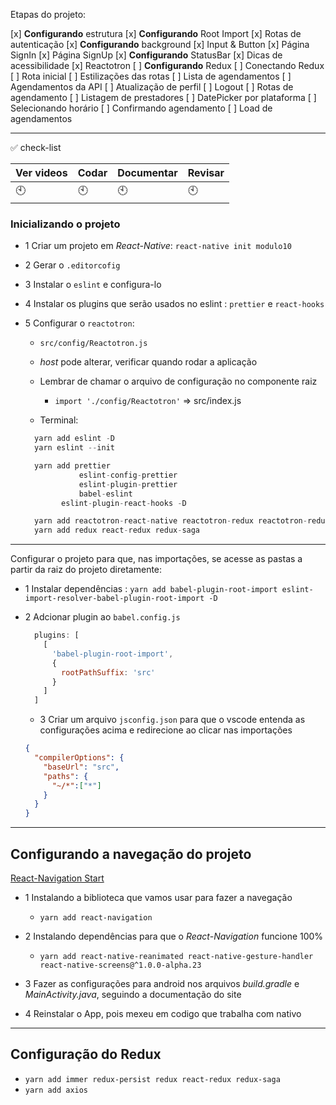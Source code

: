 Etapas do projeto:

[x] __Configurando__ estrutura
[x] __Configurando__ Root Import
[x] Rotas de autenticação
[x] __Configurando__ background
[x] Input & Button
[x] Página SignIn
[x] Página SignUp
[x] __Configurando__ StatusBar
[x] Dicas de acessibilidade
[x] Reactotron
[ ] __Configurando__ Redux
[ ] Conectando Redux
[ ] Rota inicial
[ ] Estilizações das rotas
[ ] Lista de agendamentos
[ ] Agendamentos da API
[ ] Atualização de perfil
[ ] Logout
[ ] Rotas de agendamento
[ ] Listagem de prestadores
[ ] DatePicker por plataforma
[ ] Selecionando horário
[ ] Confirmando agendamento
[ ] Load de agendamentos

---

:white_check_mark: check-list

Ver videos | Codar | Documentar| Revisar
-----------|-------|-----------|---------
:clock10:| :clock10:|:clock10:|:clock10:

### Inicializando o projeto

- 1 Criar um projeto em _React-Native_: `react-native init modulo10`

- 2 Gerar o `.editorcofig`

- 3 Instalar o `eslint` e configura-lo

- 4 Instalar os plugins que serão usados no eslint : `prettier` e `react-hooks`

- 5 Configurar o `reactotron`:

  - `src/config/Reactotron.js`
  - _host_ pode alterar, verificar quando rodar a aplicação
  - Lembrar de chamar o arquivo de configuração no componente raiz
    - `import './config/Reactotron'` => src/index.js

  - Terminal:
  ```js
    yarn add eslint -D
    yarn eslint --init

    yarn add prettier
              eslint-config-prettier
              eslint-plugin-prettier
              babel-eslint
          eslint-plugin-react-hooks -D

    yarn add reactotron-react-native reactotron-redux reactotron-redux-saga
    yarn add redux react-redux redux-saga
  ```

---

Configurar o projeto para que, nas importações, se acesse as pastas a partir da raiz do projeto diretamente:
- 1 Instalar dependências : `yarn add babel-plugin-root-import eslint-import-resolver-babel-plugin-root-import -D`
- 2 Adcionar plugin ao `babel.config.js`
  ```js
    plugins: [
      [
        'babel-plugin-root-import',
        {
          rootPathSuffix: 'src'
        }
      ]
    ]
  ```

  - 3 Criar um arquivo `jsconfig.json` para que o vscode entenda as configurações acima e redirecione ao clicar nas importações
  ```json
  {
    "compilerOptions": {
      "baseUrl": "src",
      "paths": {
        "~/*":["*"]
      }
    }
  }
  ```
---
## Configurando a navegação do projeto

[React-Navigation Start](https://reactnavigation.org/docs/en/getting-started.html)

- 1 Instalando a biblioteca que vamos usar para fazer a navegação
  - `yarn add react-navigation`

- 2 Instalando dependências para que o _React-Navigation_ funcione 100%
  - `yarn add react-native-reanimated react-native-gesture-handler react-native-screens@^1.0.0-alpha.23`
- 3 Fazer as configurações para android nos arquivos _build.gradle_ e _MainActivity.java_, seguindo a documentação do site

- 4 Reinstalar o App, pois mexeu em codigo que trabalha com nativo

---

## Configuração do Redux
- `yarn add immer redux-persist redux react-redux redux-saga`
- `yarn add axios`
